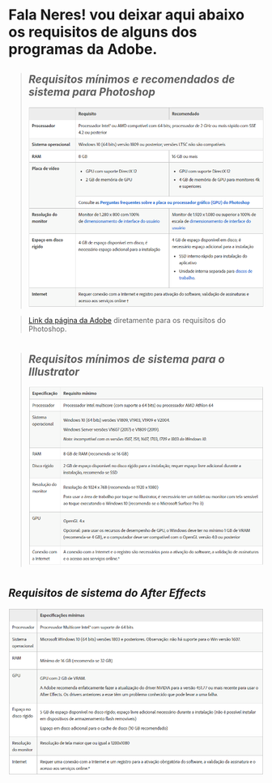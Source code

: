 
# Fala Neres! vou deixar aqui abaixo os requisitos de alguns dos programas da Adobe.
> ## _Requisitos mínimos e recomendados de sistema para Photoshop_
> ![photoshop](imagens/photoshop.png)

> [Link da página da Adobe](https://helpx.adobe.com/br/photoshop/system-requirements.html) diretamente para os requisitos do Photoshop.
#
> ## _Requisitos mínimos de sistema para o Illustrator_
> ![adobe illustrator](imagens/adobeillustrator.png)
#
## _Requisitos de sistema do After Effects_
![after effects](imagens/aftereffects.png)
 
